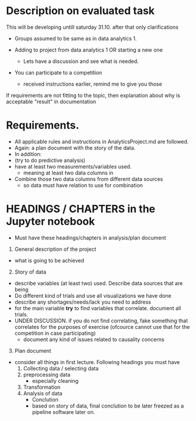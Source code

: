 # Description on evaluated task
This will be developing untill saturday 31.10. after that only clarifications

* Groups assumed to be same as in data analytics 1.
* Adding to project from data analytics 1 OR starting a new one
  * Lets have a discussion and see what is needed. 

* You can participate to a competition
  * received instructions earlier, remind me to give you those

If requirements are not fitting to the topic, then explanation about why is acceptable "result" in documentation


# Requirements.
* All applicable rules and instructions in AnalyticsProject.md are followed.   
* Again: a plan document with the story of the data. 
* In addition:
* (try to do predictive analysis)
* have at least two measurements/variables used.
  * meaning at least two data columns in 
* Combine those two data columns from different data sources
  * so data must have relation to use for combination 

# HEADINGS / CHAPTERS in the Jupyter notebook 
* Must have these headings/chapters in analysis/plan document
1. General description of the project
  * what is going to be achieved
2. Story of data
  * describe variables (at least two) used. Describe data sources that are being 
  * Do different kind of trials and use all visualizations we have done
  * describe any shortages/needs/lack you need to address 
  * for the main variable **try** to find variables that correlate. document all trials.
  * UNDER DISCUSSION. if you do not find correlating, fake something that correlates for the purposes of exercise (ofcource cannot use that for the competition in case participating)
     * document any kind of issues related to causality concerns
  
3. Plan document
* consider all things in first lecture. Following headings you must have
  1. Collecting data / selecting data
  2. preprocessing data
      * especially cleaning
  3.  Transformation
  4.  Analysis of data
      * Conclution
      * based on story of data, final conclution to be later freezed as a pipeline software later on. 
  



